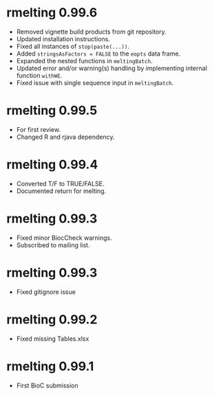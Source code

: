 # rmelting  0.99.6
* Removed vignette build products from git repository.
* Updated installation instructions.
* Fixed all instances of `stop(paste(...))`.
* Added `stringsAsFactors = FALSE` to the `eopts` data frame.
* Expanded the nested functions in `meltingBatch`.
* Updated error and/or warning(s) handling by implementing internal function `withWE`.
* Fixed issue with single sequence input in `meltingBatch`.


# rmelting  0.99.5
* For first review.
* Changed R and rjava dependency.

# rmelting  0.99.4
* Converted T/F to TRUE/FALSE.
* Documented return for melting.

# rmelting  0.99.3

* Fixed minor BiocCheck warnings.
* Subscribed to mailing list.

# rmelting  0.99.3

* Fixed gitignore issue

# rmelting  0.99.2

* Fixed missing Tables.xlsx


# rmelting  0.99.1

* First BioC submission
